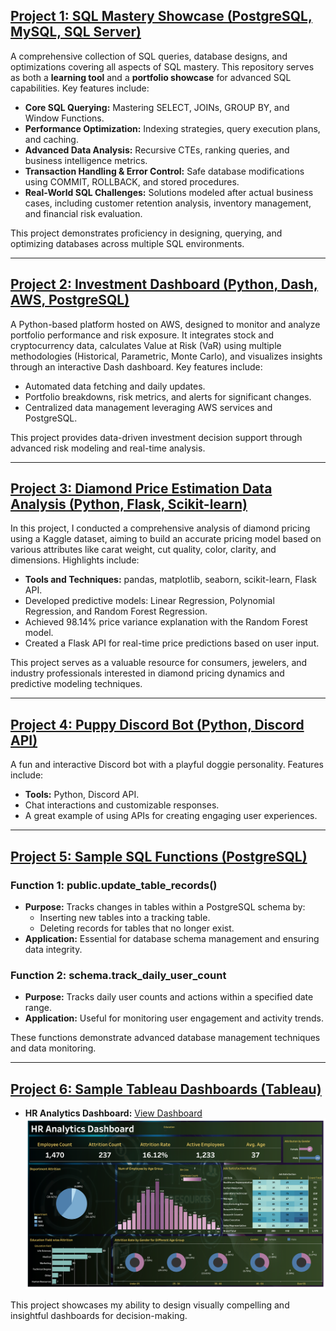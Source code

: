 ## [Project 1: SQL Mastery Showcase (PostgreSQL, MySQL, SQL Server)](https://github.com/SylviaCooperhouse/sql-showcase)

A comprehensive collection of SQL queries, database designs, and optimizations covering all aspects of SQL mastery. This repository serves as both a **learning tool** and a **portfolio showcase** for advanced SQL capabilities. Key features include:

- **Core SQL Querying:** Mastering SELECT, JOINs, GROUP BY, and Window Functions.
- **Performance Optimization:** Indexing strategies, query execution plans, and caching.
- **Advanced Data Analysis:** Recursive CTEs, ranking queries, and business intelligence metrics.
- **Transaction Handling & Error Control:** Safe database modifications using COMMIT, ROLLBACK, and stored procedures.
- **Real-World SQL Challenges:** Solutions modeled after actual business cases, including customer retention analysis, inventory management, and financial risk evaluation.

This project demonstrates proficiency in designing, querying, and optimizing databases across multiple SQL environments.

---

## [Project 2: Investment Dashboard (Python, Dash, AWS, PostgreSQL)](https://github.com/SylviaCooperhouse/investment)

A Python-based platform hosted on AWS, designed to monitor and analyze portfolio performance and risk exposure. It integrates stock and cryptocurrency data, calculates Value at Risk (VaR) using multiple methodologies (Historical, Parametric, Monte Carlo), and visualizes insights through an interactive Dash dashboard. Key features include:

- Automated data fetching and daily updates.
- Portfolio breakdowns, risk metrics, and alerts for significant changes.
- Centralized data management leveraging AWS services and PostgreSQL.

This project provides data-driven investment decision support through advanced risk modeling and real-time analysis.

---

## [Project 3: Diamond Price Estimation Data Analysis (Python, Flask, Scikit-learn)](https://github.com/SylviaCooperhouse/dimond-price-analysis)

In this project, I conducted a comprehensive analysis of diamond pricing using a Kaggle dataset, aiming to build an accurate pricing model based on various attributes like carat weight, cut quality, color, clarity, and dimensions. Highlights include:

- **Tools and Techniques:** pandas, matplotlib, seaborn, scikit-learn, Flask API.
- Developed predictive models: Linear Regression, Polynomial Regression, and Random Forest Regression.
- Achieved 98.14% price variance explanation with the Random Forest model.
- Created a Flask API for real-time price predictions based on user input.

This project serves as a valuable resource for consumers, jewelers, and industry professionals interested in diamond pricing dynamics and predictive modeling techniques.

---

## [Project 4: Puppy Discord Bot (Python, Discord API)](https://github.com/SylviaCooperhouse/Mocha-Bot)

A fun and interactive Discord bot with a playful doggie personality. Features include:

- **Tools:** Python, Discord API.
- Chat interactions and customizable responses.
- A great example of using APIs for creating engaging user experiences.

---

## [Project 5: Sample SQL Functions (PostgreSQL)](https://github.com/SylviaCooperhouse/My_Portfolio_Website/tree/main/SQL%20function%20Samples)

### Function 1: public.update_table_records()
- **Purpose:** Tracks changes in tables within a PostgreSQL schema by:
  - Inserting new tables into a tracking table.
  - Deleting records for tables that no longer exist.
- **Application:** Essential for database schema management and ensuring data integrity.

### Function 2: schema.track_daily_user_count
- **Purpose:** Tracks daily user counts and actions within a specified date range.
- **Application:** Useful for monitoring user engagement and activity trends.

These functions demonstrate advanced database management techniques and data monitoring.

---

## [Project 6: Sample Tableau Dashboards (Tableau)](https://public.tableau.com/app/profile/sylvia.cooperhouse/vizzes)

- **HR Analytics Dashboard:** [View Dashboard](https://public.tableau.com/shared/GHFZ7BP76?:display_count=n&:origin=viz_share_link)
  ![HR Analytics Dashboard](images/HR%20Analytics%20Dashboard.png)

This project showcases my ability to design visually compelling and insightful dashboards for decision-making.
